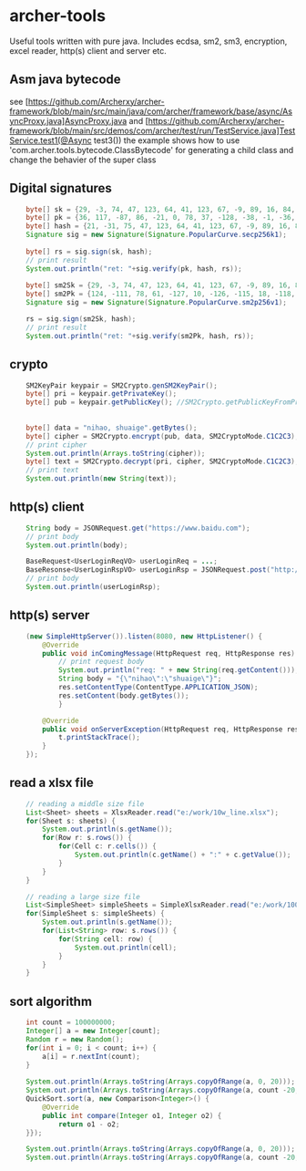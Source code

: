 # archer-tools
Useful tools written with pure java. Includes ecdsa, sm2, sm3, encryption, excel reader, http(s) client and server etc.

## Asm java bytecode
see [https://github.com/Archerxy/archer-framework/blob/main/src/main/java/com/archer/framework/base/async/AsyncProxy.java]AsyncProxy.java and [https://github.com/Archerxy/archer-framework/blob/main/src/demos/com/archer/test/run/TestService.java]TestService.test1(@Async test3())
the example shows how to use 'com.archer.tools.bytecode.ClassBytecode' for generating a child class and change the behavier of the super class  

## Digital signatures  
``` java  
    byte[] sk = {29, -3, 74, 47, 123, 64, 41, 123, 67, -9, 89, 16, 84, 115, 18, -8, -41, -97, -57, 36, 103, 60, 115, -123, -5, -38, -97, 127, 32, -21, -25, 2};  
    byte[] pk = {36, 117, -87, 86, -21, 0, 78, 37, -128, -38, -1, -36, -74, -16, 60, -55, -46, 47, -29, -101, 95, 53, 113, 31, 0, 37, -46, 89, -70, -126, 10, -86, 44, -69, -127, -11, -19, 120, -83, 90, 46, 81, 15, -101, -16, -87, -106, -67, -33, -23, 18, 54, -67, 36, 99, 11, 59, -73, -96, 99, -98, 95, -115, -68};  
    byte[] hash = {21, -31, 75, 47, 123, 64, 41, 123, 67, -9, 89, 16, 84, 115, 18, -8, -41, -97, -57, 36, 103, 60, 115, -123, -5, -38, -97, 127, 32, -21, -25, 2};  
    Signature sig = new Signature(Signature.PopularCurve.secp256k1);  
  
    byte[] rs = sig.sign(sk, hash);  
    // print result  
    System.out.println("ret: "+sig.verify(pk, hash, rs));  
    
    byte[] sm2Sk = {29, -3, 74, 47, 123, 64, 41, 123, 67, -9, 89, 16, 84, 115, 18, -8, -41, -97, -57, 36, 103, 60, 115, -123, -5, -38, -97, 127, 32, -21, -25, 2};
    byte[] sm2Pk = {124, -111, 78, 61, -127, 10, -126, -115, 18, -118, 16, 64, 63, -12, 77, 32, 8, 95, -32, 73, 36, 98, 63, -81, -1, -112, -45, -87, -119, -31, -91, -5, -76, 120, -20, -101, -57, 45, -115, -110, -52, -50, 83, -74, -117, -113, -38, -51, -125, 18, -42, -84, 59, -33, -105, -3, 23, -8, 83, 51, 45, 74, -31, -105};
    Signature sig = new Signature(Signature.PopularCurve.sm2p256v1);

    rs = sig.sign(sm2Sk, hash);
    // print result
    System.out.println("ret: "+sig.verify(sm2Pk, hash, rs));
```   

## crypto
``` java  
    SM2KeyPair keypair = SM2Crypto.genSM2KeyPair();
    byte[] pri = keypair.getPrivateKey();
    byte[] pub = keypair.getPublicKey(); //SM2Crypto.getPublicKeyFromPrivateKey(pri);
    	
    	
    byte[] data = "nihao, shuaige".getBytes();
    byte[] cipher = SM2Crypto.encrypt(pub, data, SM2CryptoMode.C1C2C3);
    // print cipher
    System.out.println(Arrays.toString(cipher));
    byte[] text = SM2Crypto.decrypt(pri, cipher, SM2CryptoMode.C1C2C3);
    // print text
    System.out.println(new String(text));
```  

## http(s) client
``` java   
    String body = JSONRequest.get("https://www.baidu.com");
    // print body
    System.out.println(body);

    BaseRequest<UserLoginReqVO> userLoginReq = ...;
    BaseResonse<UserLoginRspVO> userLoginRsp = JSONRequest.post("http://localhost:8080/api/test/login", userLoginReq, new JavaTypeRef<BaseResonse<UserLoginRspVO>>() {});
    // print body
    System.out.println(userLoginRsp);
```  

## http(s) server
``` java  
    (new SimpleHttpServer()).listen(8080, new HttpListener() {
        @Override
        public void inComingMessage(HttpRequest req, HttpResponse res) {
            // print request body
            System.out.println("req: " + new String(req.getContent()));
            String body = "{\"nihao\":\"shuaige\"}";
            res.setContentType(ContentType.APPLICATION_JSON);
            res.setContent(body.getBytes());
            }

        @Override
        public void onServerException(HttpRequest req, HttpResponse res, Throwable t) {
            t.printStackTrace();
        }
    });
```  

## read a xlsx file
``` java  
    // reading a middle size file
    List<Sheet> sheets = XlsxReader.read("e:/work/10w_line.xlsx");
    for(Sheet s: sheets) {
        System.out.println(s.getName());
        for(Row r: s.rows()) {
            for(Cell c: r.cells()) {
                System.out.println(c.getName() + ":" + c.getValue());
            }
        }
    }

    // reading a large size file
    List<SimpleSheet> simpleSheets = SimpleXlsxReader.read("e:/work/100w_line.xlsx");
    for(SimpleSheet s: simpleSheets) {
        System.out.println(s.getName());
        for(List<String> row: s.rows()) {
            for(String cell: row) {
                System.out.println(cell);
            }
        }
    }
```  

## sort algorithm
``` java  
    int count = 100000000;
    Integer[] a = new Integer[count];
    Random r = new Random();
    for(int i = 0; i < count; i++) {
        a[i] = r.nextInt(count);
    }
	
    System.out.println(Arrays.toString(Arrays.copyOfRange(a, 0, 20)));
    System.out.println(Arrays.toString(Arrays.copyOfRange(a, count -20, count)));
    QuickSort.sort(a, new Comparison<Integer>() {
        @Override
        public int compare(Integer o1, Integer o2) {
            return o1 - o2;
    }});

    System.out.println(Arrays.toString(Arrays.copyOfRange(a, 0, 20)));
    System.out.println(Arrays.toString(Arrays.copyOfRange(a, count -20, count)));
```  


